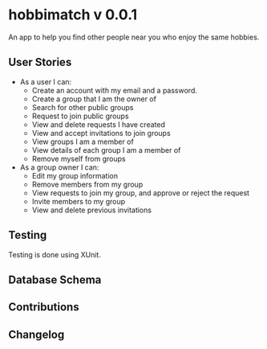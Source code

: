 # hobbimatch v 0.0.1

An app to help you find other people near you who enjoy the same hobbies.


## User Stories
- As a user I can:
    - Create an account with my email and a password.
    - Create a group that I am the owner of
    - Search for other public groups
    - Request to join public groups
    - View and delete requests I have created
    - View and accept invitations to join groups
    - View groups I am a member of
    - View details of each group I am a member of
    - Remove myself from groups
- As a group owner I can:
    - Edit my group information
    - Remove members from my group
    - View requests to join my group, and approve or reject the request
    - Invite members to my group
    - View and delete previous invitations
  

## Testing
Testing is done using XUnit.

## Database Schema


## Contributions


## Changelog

